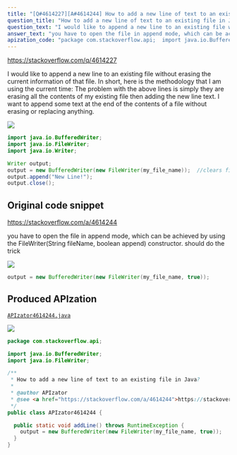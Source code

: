 ```yaml
---
title: "[Q#4614227][A#4614244] How to add a new line of text to an existing file in Java?"
question_title: "How to add a new line of text to an existing file in Java?"
question_text: "I would like to append a new line to an existing file without erasing the current information of that file. In short, here is the methodology that I am using the current time: The problem with the above lines is simply they are erasing all the contents of my existing file then adding the new line text. I want to append some text at the end of the contents of a file without erasing or replacing anything."
answer_text: "you have to open the file in append mode, which can be achieved by using the FileWriter(String fileName, boolean append) constructor. should do the trick"
apization_code: "package com.stackoverflow.api;  import java.io.BufferedWriter; import java.io.FileWriter;  /**  * How to add a new line of text to an existing file in Java?  *  * @author APIzator  * @see <a href=\"https://stackoverflow.com/a/4614244\">https://stackoverflow.com/a/4614244</a>  */ public class APIzator4614244 {    public static void addLine() throws RuntimeException {     output = new BufferedWriter(new FileWriter(my_file_name, true));   } }"
---
```


https://stackoverflow.com/q/4614227

I would like to append a new line to an existing file without erasing the current information of that file. In short, here is the methodology that I am using the current time:
The problem with the above lines is simply they are erasing all the contents of my existing file then adding the new line text.
I want to append some text at the end of the contents of a file without erasing or replacing anything.


<div class="code-logo"><img src="/stackoverflow.png" /></div>

```java
import java.io.BufferedWriter;
import java.io.FileWriter;
import java.io.Writer;

Writer output;
output = new BufferedWriter(new FileWriter(my_file_name));  //clears file every time
output.append("New Line!");
output.close();
```


## Original code snippet

https://stackoverflow.com/a/4614244

you have to open the file in append mode, which can be achieved by using the FileWriter(String fileName, boolean append) constructor.
should do the trick

<div class="code-logo"><img src="/stackoverflow.png" /></div>

```java
output = new BufferedWriter(new FileWriter(my_file_name, true));
```

## Produced APIzation

[`APIzator4614244.java`](https://github.com/pasqualesalza/apization-temp-data/raw/master/search/APIzator4614244.java)

<div class="code-logo"><img src="/apizator.png" /></div>

```java
package com.stackoverflow.api;

import java.io.BufferedWriter;
import java.io.FileWriter;

/**
 * How to add a new line of text to an existing file in Java?
 *
 * @author APIzator
 * @see <a href="https://stackoverflow.com/a/4614244">https://stackoverflow.com/a/4614244</a>
 */
public class APIzator4614244 {

  public static void addLine() throws RuntimeException {
    output = new BufferedWriter(new FileWriter(my_file_name, true));
  }
}

```